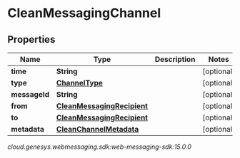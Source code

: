 # CleanMessagingChannel


## Properties

| Name | Type | Description | Notes |
| ------------ | ------------- | ------------- | ------------- |
| **time** | **String** |  |  [optional] |
| **type** | [**ChannelType**](ChannelType) |  |  [optional] |
| **messageId** | **String** |  |  [optional] |
| **from** | [**CleanMessagingRecipient**](CleanMessagingRecipient) |  |  [optional] |
| **to** | [**CleanMessagingRecipient**](CleanMessagingRecipient) |  |  [optional] |
| **metadata** | [**CleanChannelMetadata**](CleanChannelMetadata) |  |  [optional] |




_cloud.genesys.webmessaging.sdk:web-messaging-sdk:15.0.0_
